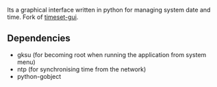 Its a graphical interface written in python for managing system date and time. Fork of [timeset-gui](https://github.com/aadityabagga/timeset-gui).

## Dependencies

* gksu (for becoming root when running the application from system menu)
* ntp (for synchronising time from the network)
* python-gobject

